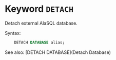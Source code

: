 # Keyword `DETACH`

Detach external AlaSQL database.

Syntax:
```sql
    DETACH DATABASE alias;
```

See also: [DETACH DATABASE](Detach Database)
